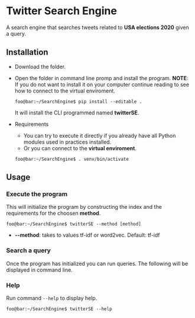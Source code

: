 # Twitter Search Engine
A search engine that searches tweets related to **USA elections 2020** given a query.

## Installation
* Download the folder.

* Open the folder in command line promp and install the program. **NOTE**: If you do not want to install it on your computer continue reading to see how to connect to the virtual enviroment.
  ```console
  foo@bar:~/SearchEngine$ pip install --editable .
  ```
  It will install the CLI programmed named **twitterSE**.

* Requirements
  * You can try to execute it directly if you already have all Python modules used in practices installed.
  * Or you can connect to the **virtual enviroment**.
  ```console
  foo@bar:~/SearchEngine$ . venv/bin/activate 
  ```

## Usage
### Execute the program

This will initialize the program by constructing the index and the requirements for the choosen **method**.
````console
foo@bar:~/SearchEngine$ twitterSE --method [method]
````
* **--method**: takes to values tf-idf or word2vec. Default: tf-idf

### Search a query
Once the program has initialized you can run queries. The following will be displayed in command line.


### Help
Run command `--help` to display help.
````console
foo@bar:~/SearchEngine$ twitterSE --help
